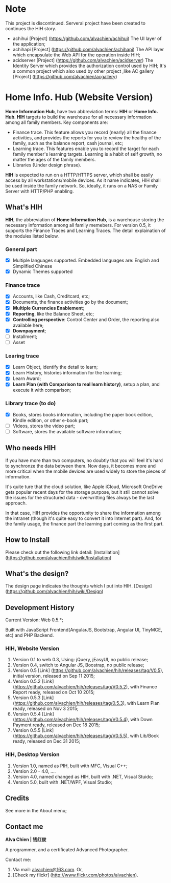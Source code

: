 # Note
This project is discontinued. Serveral project have been created to continues the HIH story.
- achihui [Project] (https://github.com/alvachien/achihui) The UI layer of the application;
- achihapi [Project] (https://github.com/alvachien/achihapi) The API layer which encapsulate the Web API for the operation inside HIH;
- acidserver [Project] (https://github.com/alvachien/acidserver) The Identity Server which provides the authorization control used by HIH; It's a common project which also used by other project ,like AC gallery [Project] (https://github.com/alvachien/acgallery)



# Home Info. Hub (Website Version)
**Home Information Hub**, have two abbreviation terms: **HIH** or **Home Info. Hub**. **HIH** targets to build the warehouse for all necessary information among all family members. Key components are:
- Finance trace. This feature allows you record (nearly) all the finance activities, and provides the reports for you to review the healthy of the family, such as the balance report, cash journal, etc;
- Learning trace. This features enable you to record the target for each family member's learning targets. Learning is a habit of self growth, no matter the ages of the family members.
- Libraries (Under design phrase). 

**HIH** is expected to run on a HTTP/HTTPS server, which shall be easily access by all workstations/mobile devices. 
As it name indicates, HIH shall be used inside the family network. So, ideally, it runs on a NAS or Family Server with HTTP/PHP enabling.  

## What's HIH
**HIH**, the abbreviation of **Home Information Hub**, is a warehouse storing the necessary information among all family memebers.
For version 0.5, it supports the Finance Traces and Learning Traces. The detail explaination of the modules listed below. 

### General part
- [x] Multiple languages supported. Embedded languages are:	English and Simplified Chinese
- [x] Dynamic Themes supported

### Finance trace
- [x] Accounts, like Cash, Creditcard, etc;
- [x] Documents, the finance activities go by the document;
- [x] **Multiple Currencies Enablement**;
- [x] **Reporting**, like the Balance Sheet, etc;
- [x] **Controlling perspective**: Control Center and Order, the reporting also available here;
- [x] **Downpayment**;
- [ ] Installment;
- [ ] Asset

### Learing trace
- [x] Learn Object, identify the detail to learn;
- [x] Learn History, histories information for the learning;
- [x] Learn Award;
- [x] **Learn Plan (with Comparison to real learn history)**, setup a plan, and execute it with comparison;

### Library trace (to do)
- [X] Books, stores books information, including the paper book edition, Kindle edition, or other e-book part;
- [ ] Videos, stores the video part;
- [ ] Software, stores the available software information;

## Who needs HIH
If you have more than two computers, no doubtly that you will feel it's hard to synchronze the data between them. Now days, it becomes more and more critical when the mobile devices are used widely to store the pieces of information. 
 
It's quite ture that the cloud solution, like Apple iCloud, Microsoft OneDrive gets popular recent days for the storage purpose, but it still cannot solve the issues for the structured data - overwritting files always be the last approach.

In that case, HIH provides the opportunity to share the information among the intranet (though it's quite easy to convert it into Internet part).  And, for the family usage, the finance part the learning part coming as the first part.

## How to Install
Please check out the following link detail:
[Installation] (https://github.com/alvachien/hih/wiki/Installation)

## What's the design?
The design page indicates the thoughts which I put into HIH.
[Design] (https://github.com/alvachien/hih/wiki/Design)

## Development History
Current Version: Web 0.5.*;

Built with JavaScript Frontend(AngularJS, Bootstrap, Angular UI, TinyMCE, etc) and PHP Backend.

### HIH, Website Version 
1. Version 0.1 to web 0.3, Using: jQuery, jEasyUI, no public release;
2. Version 0.4, switch to Angular JS, Boostrap, no public release;
3. Version 0.5 [Link] (https://github.com/alvachien/hih/releases/tag/V0.5), initial version, released on Sep 11 2015;
4. Version 0.5.2 [Link] (https://github.com/alvachien/hih/releases/tag/V0.5.2), with Finance Report ready, released on Oct 10 2015;
5. Version 0.5.3 [Link] (https://github.com/alvachien/hih/releases/tag/0.5.3), with Learn Plan ready, released on Nov 3 2015;
6. Version 0.5.4 [Link] (https://github.com/alvachien/hih/releases/tag/V0.5.4), with Down Payment ready, released on Dec 18 2015;
7. Version 0.5.5 [Link] (https://github.com/alvachien/hih/releases/tag/V0.5.5), with Lib/Book ready, released on Dec 31 2015;

### HIH, Desktop Version
1. Version 1.0, named as PIH, built with MFC, Visual C++;
2. Version 2.0 - 4.0, ....
3. Version 4.0, named changed as HIH, built with .NET, Visual Stuido;
4. Version 5.0, built with .NET/WPF, Visual Studio;

## Credits
See more in the About menu;

## Contact me
**Alva Chien | 钱红俊**

A programmer, and a certificated Advanced Photographer.  
 
Contact me:

1. Via mail: alvachien@163.com. Or,
2. [Check my flickr] (http://www.flickr.com/photos/alvachien).
 
